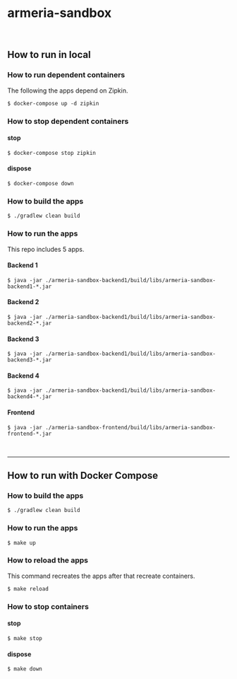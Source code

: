 # armeria-sandbox

<br>

## How to run in local

### How to run dependent containers

The following the apps depend on Zipkin.

```
$ docker-compose up -d zipkin
```

### How to stop dependent containers

#### stop

```
$ docker-compose stop zipkin
```

#### dispose

```
$ docker-compose down
```

### How to build the apps

```
$ ./gradlew clean build
```

### How to run the apps

This repo includes 5 apps.

#### Backend 1

```
$ java -jar ./armeria-sandbox-backend1/build/libs/armeria-sandbox-backend1-*.jar
```

#### Backend 2

```
$ java -jar ./armeria-sandbox-backend1/build/libs/armeria-sandbox-backend2-*.jar
```

#### Backend 3

```
$ java -jar ./armeria-sandbox-backend1/build/libs/armeria-sandbox-backend3-*.jar
```

#### Backend 4

```
$ java -jar ./armeria-sandbox-backend1/build/libs/armeria-sandbox-backend4-*.jar
```

#### Frontend

```
$ java -jar ./armeria-sandbox-frontend/build/libs/armeria-sandbox-frontend-*.jar
```

<br>

---

## How to run with Docker Compose

### How to build the apps

```
$ ./gradlew clean build
```

### How to run the apps

```
$ make up
```

### How to reload the apps

This command recreates the apps after that recreate containers.

```
$ make reload
```

### How to stop containers

#### stop

```
$ make stop
```

#### dispose

```
$ make down
```
